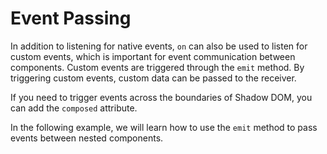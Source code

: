 <template is="exm-article">
<a href="../../publics/examples/event-passing/demo.html" preview></a>
<a href="../../publics/examples/event-passing/comp-one.html" main></a>
<a href="../../publics/examples/event-passing/comp-two.html"></a>
</template>

# Event Passing

In addition to listening for native events, `on` can also be used to listen for custom events, which is important for event communication between components. Custom events are triggered through the `emit` method. By triggering custom events, custom data can be passed to the receiver.

If you need to trigger events across the boundaries of Shadow DOM, you can add the `composed` attribute.

In the following example, we will learn how to use the `emit` method to pass events between nested components.
